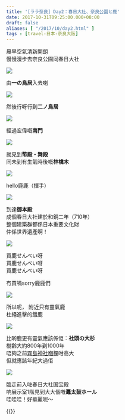 ```yaml
---
title: '[ララ奈良] Day2：春日大社、奈良公園と鹿'
date: 2017-10-31T09:25:00.000+08:00
draft: false
aliases: [ "/2017/10/day2.html" ]
tags : [travel-日本-奈良大阪]
---
```


晨早空氣清新開朗  
慢慢漫步去奈良公園同春日大社  

![](/images/nara2a1.jpg)

由**一の鳥居**入去喇  

![](/images/nara2a2.jpg)

然後行呀行到**二ノ鳥居**  

![](/images/nara2a3.jpg)

經過宏偉嘅**南門**  

![](/images/nara2a4.jpg)

就見到**幣殿・舞殿**  
同未到有生氣時後嘅**林檎木**  

![](/images/nara2a5.jpg)

hello鹿鹿（揮手）  

![](/images/nara2a.jpg)

到達**御本殿**  
成個春日大社建於和銅二年（710年）  
整個建築群都係日本重要文化財  
仲係世界遺產啊！  

![](/images/nara2a6.jpg)

買鹿せんべい呀  
買鹿せんべい呀  
買鹿せんべい呀

冇買喎sorry鹿鹿們

![](/images/nara2a7.jpg)

所以呢， 附近只有靈氣鹿  
杜絕進擊的餓鹿

![](/images/nara2a8.jpg)

比啲鹿更有靈氣應該係佢：**社頭の大杉**  
樹齢大約800年到1000年  
唔夠之前[霧島神社嗰棵](https://hidie.net/kojkmi2b/)咁高大  
但就應該年紀大過佢  

![](/images/nara2a9.jpg)

臨走前入咗春日大社国宝殿  
响展示室1階見到大大個嘅**鼉太鼓ホール**  
哇哇哇！好華麗呢～  
  
{{<nara>}}
